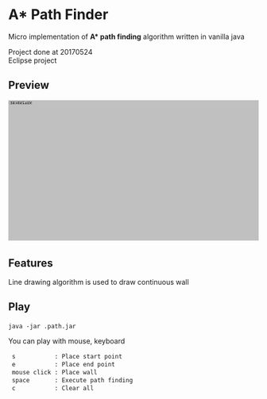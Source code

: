 # A* Path Finder

Micro implementation of __A* path finding__ algorithm written in vanilla java  

Project done at 20170524  
Eclipse project    

## Preview

![preview](.github/preview.gif)

## Features

Line drawing algorithm is used to draw continuous wall 

## Play
```shell script
java -jar .path.jar
```

You can play with mouse, keyboard  
```
 s           : Place start point  
 e           : Place end point  
 mouse click : Place wall  
 space       : Execute path finding  
 c           : Clear all  
```